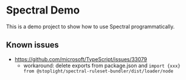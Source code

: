 # Spectral Demo

This is a demo project to show how to use Spectral programmatically. 


## Known issues

- https://github.com/microsoft/TypeScript/issues/33079
  - workaround: delete exports from package.json and `import {xxx} from @stoplight/spectral-ruleset-bundler/dist/loader/node`
